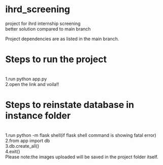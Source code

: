 # ihrd_screening
project for ihrd internship screening
<br/>
better solution compared to main branch

Project dependencies are as listed in the main branch.
<br/>
# Steps to run the project
<br/>
1.run python app.py
<br/>
2.open the link and voila!!
<br/>

# Steps to reinstate database in instance folder

<br/>
1.run python -m flask shell(if flask shell command is showing fatal error)
<br/>
2.from app import db
<br/>
3.db.create_all()
<br/>
4.exit()
<br/>
Please note:the images uploaded will be saved in the project folder itself.

